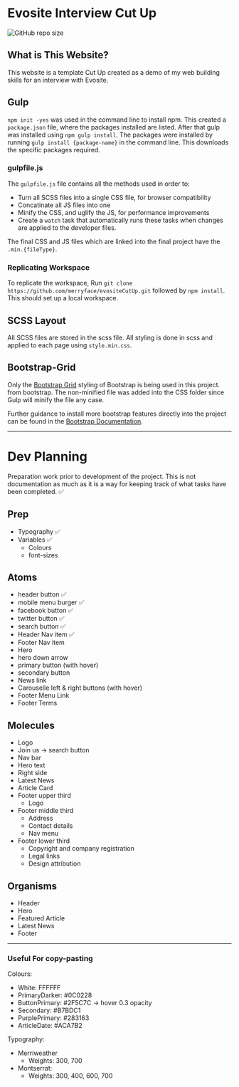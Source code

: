 # Evosite Interview Cut Up
![GitHub repo size](https://img.shields.io/github/repo-size/merryface/evositeCutUp?logo=GitHub&style=for-the-badge)

## What is This Website?<br>
This website is a template Cut Up created as a demo of my web building skills for an interview with Evosite. 


## Gulp
`npm init -yes` was used in the command line to install npm. This created a `package.json` file, where the packages installed are listed. After that gulp was installed using `npm gulp install`.
The packages were installed by running `gulp install {package-name}` in the command line. This downloads the specific packages required.

### gulpfile.js
The `gulpfile.js` file contains all the methods used in order to:
- Turn all SCSS files into a single CSS file, for browser compatibility
- Concatinate all JS files into one
- Minify the CSS, and uglify the JS, for performance improvements
- Create a `watch` task that automatically runs these tasks when changes are applied to the developer files.

The final CSS and JS files which are linked into the final project have the `.min.{fileType}`.

### Replicating Workspace
To replicate the workspace, Run `git clone https://github.com/merryface/evositeCutUp.git` followed by `npm install`. This should set up a local workspace.

## SCSS Layout
All SCSS files are stored in the scss file. All styling is done in scss and applied to each page using `style.min.css`.

## Bootstrap-Grid
Only the [Bootstrap Grid](./css/bootstrap-grid.css) styling of Bootstrap is being used in this project. from bootstrap. The non-minified file was added into the CSS folder since Gulp will minify the file any case. 

Further guidance to install more bootstrap features directly into the project can be found in the [Bootstrap Documentation](https://getbootstrap.com/docs/4.0/getting-started/introduction/).

---

# Dev Planning
Preparation work prior to development of the project. This is not documentation as much as it is a way for keeping track of what tasks have been completed. ✅

## Prep
- Typography  ✅
- Variables  ✅
  - Colours
  - font-sizes


## Atoms
- header button  ✅
- mobile menu burger ✅
- facebook button ✅
- twitter button ✅
- search button ✅
- Header Nav item ✅
- Footer Nav item
- Hero
- hero down arrow
- primary button (with hover)
- secondary button
- News link
- Carouselle left & right buttons (with hover)
- Footer Menu Link
- Footer Terms

## Molecules
- Logo
- Join us -> search button
- Nav bar
- Hero text
- Right side
- Latest News
- Article Card
- Footer upper third
  - Logo
- Footer middle third
  - Address
  - Contact details
  - Nav menu
- Footer lower third
  - Copyright and company registration
  - Legal links
  - Design attribution

## Organisms
- Header
- Hero
- Featured Article
- Latest News
- Footer
---
### Useful For copy-pasting
Colours:
- White: FFFFFF
- PrimaryDarker: #0C0228
- ButtonPrimary: #2F5C7C -> hover 0.3 opacity
- Secondary: #B7BDC1
- PurplePrimary: #283163
- ArticleDate: #ACA7B2

Typography:
- Merriweather
  - Weights: 300, 700
- Montserrat:
  - Weights: 300, 400, 600, 700